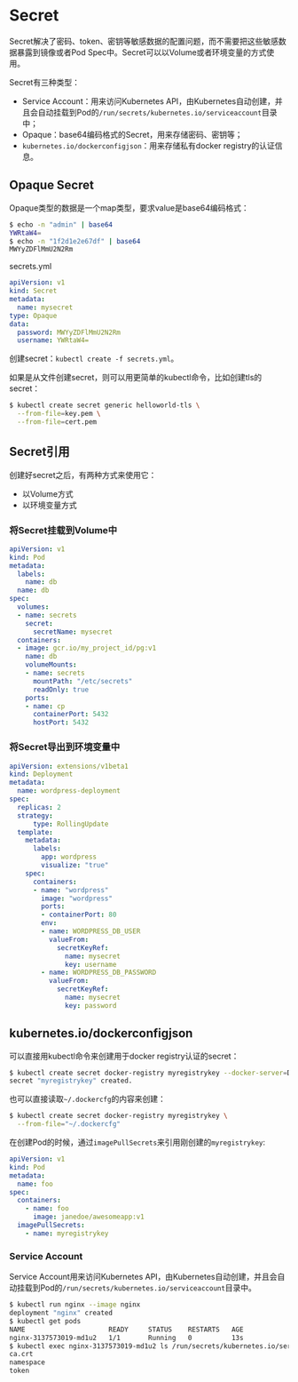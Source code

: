 # Secret

Secret解决了密码、token、密钥等敏感数据的配置问题，而不需要把这些敏感数据暴露到镜像或者Pod Spec中。Secret可以以Volume或者环境变量的方式使用。

Secret有三种类型：

* Service Account：用来访问Kubernetes API，由Kubernetes自动创建，并且会自动挂载到Pod的`/run/secrets/kubernetes.io/serviceaccount`目录中；
* Opaque：base64编码格式的Secret，用来存储密码、密钥等；
* `kubernetes.io/dockerconfigjson`：用来存储私有docker registry的认证信息。

## Opaque Secret

Opaque类型的数据是一个map类型，要求value是base64编码格式：

```sh
$ echo -n "admin" | base64
YWRtaW4=
$ echo -n "1f2d1e2e67df" | base64
MWYyZDFlMmU2N2Rm
```

secrets.yml

```yml
apiVersion: v1
kind: Secret
metadata:
  name: mysecret
type: Opaque
data:
  password: MWYyZDFlMmU2N2Rm
  username: YWRtaW4=
```

创建secret：`kubectl create -f secrets.yml`。

如果是从文件创建secret，则可以用更简单的kubectl命令，比如创建tls的secret：

```sh
$ kubectl create secret generic helloworld-tls \
  --from-file=key.pem \
  --from-file=cert.pem
```

## Secret引用

创建好secret之后，有两种方式来使用它： 

* 以Volume方式
* 以环境变量方式

### 将Secret挂载到Volume中

```yml
apiVersion: v1
kind: Pod
metadata:
  labels:
    name: db
  name: db
spec:
  volumes:
  - name: secrets
    secret:
      secretName: mysecret
  containers:
  - image: gcr.io/my_project_id/pg:v1
    name: db
    volumeMounts:
    - name: secrets
      mountPath: "/etc/secrets"
      readOnly: true
    ports:
    - name: cp
      containerPort: 5432
      hostPort: 5432
```

### 将Secret导出到环境变量中

```yml
apiVersion: extensions/v1beta1
kind: Deployment
metadata:
  name: wordpress-deployment
spec:
  replicas: 2
  strategy:
      type: RollingUpdate
  template:
    metadata:
      labels:
        app: wordpress
        visualize: "true"
    spec:
      containers:
      - name: "wordpress"
        image: "wordpress"
        ports:
        - containerPort: 80
        env:
        - name: WORDPRESS_DB_USER
          valueFrom:
            secretKeyRef:
              name: mysecret
              key: username
        - name: WORDPRESS_DB_PASSWORD
          valueFrom:
            secretKeyRef:
              name: mysecret
              key: password
```

## kubernetes.io/dockerconfigjson

可以直接用kubectl命令来创建用于docker registry认证的secret：

```sh
$ kubectl create secret docker-registry myregistrykey --docker-server=DOCKER_REGISTRY_SERVER --docker-username=DOCKER_USER --docker-password=DOCKER_PASSWORD --docker-email=DOCKER_EMAIL
secret "myregistrykey" created.
```

也可以直接读取`~/.dockercfg`的内容来创建：

```sh
$ kubectl create secret docker-registry myregistrykey \
  --from-file="~/.dockercfg"
```

在创建Pod的时候，通过`imagePullSecrets`来引用刚创建的`myregistrykey`:

```yaml
apiVersion: v1
kind: Pod
metadata:
  name: foo
spec:
  containers:
    - name: foo
      image: janedoe/awesomeapp:v1
  imagePullSecrets:
    - name: myregistrykey
```

### Service Account

Service Account用来访问Kubernetes API，由Kubernetes自动创建，并且会自动挂载到Pod的`/run/secrets/kubernetes.io/serviceaccount`目录中。

```sh
$ kubectl run nginx --image nginx
deployment "nginx" created
$ kubectl get pods
NAME                     READY     STATUS    RESTARTS   AGE
nginx-3137573019-md1u2   1/1       Running   0          13s
$ kubectl exec nginx-3137573019-md1u2 ls /run/secrets/kubernetes.io/serviceaccount
ca.crt
namespace
token
```
